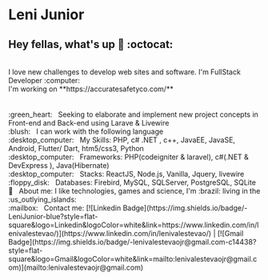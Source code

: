 # Leni Junior

## Hey fellas, what's up 👋 :octocat:
 <br/>
I love new challenges to develop web sites and software.
I'm FullStack Developer :computer:
 <br/>
 I'm working on **https://accuratesafetyco.com/**
 <br/>
 <br/>
 <br/> :green_heart: &nbsp; Seeking to elaborate and implement new project concepts in Front-end and Back-end using Larave & Livewire
 <br/> :blush: &nbsp; I can work with the following language
 <br/> :desktop_computer: &nbsp; My Skills: PHP, c# .NET , c++, JavaEE, JavaSE, Android, Flutter/ Dart, htm5/css3, Python
 <br/> :desktop_computer: &nbsp; Frameworks: PHP(codeigniter & laravel), c#(.NET & DevExpress ), Java(Hibernate)
 <br/> :desktop_computer: &nbsp; Stacks: ReactJS, Node.js, Vanilla, Jquery, livewire
 <br/> :floppy_disk: &nbsp; Databases: Firebird, MySQL, SQLServer, PostgreSQL, SQLite
 <br/> 💬  &nbsp; About me: I like technologies, games and science, I'm :brazil: living in the :us_outlying_islands:
 <br/> :mailbox: &nbsp; Contact me: 
 [![Linkedin Badge](https://img.shields.io/badge/-LeniJunior-blue?style=flat-square&logo=Linkedin&logoColor=white&link=https://www.linkedin.com/in/lenivalestevao/)](https://www.linkedin.com/in/lenivalestevao/) 
| 
[![Gmail Badge](https://img.shields.io/badge/-lenivalestevaojr@gmail.com-c14438?style=flat-square&logo=Gmail&logoColor=white&link=mailto:lenivalestevaojr@gmail.com)](mailto:lenivalestevaojr@gmail.com)
